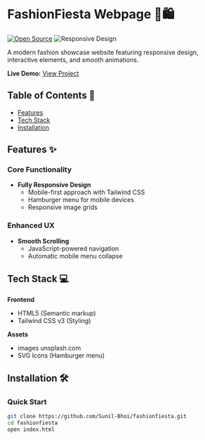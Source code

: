 # FashionFiesta Webpage 👗🛍️
[![Open Source](https://img.shields.io/badge/Open%20Source-Yes-cyan)](https://opensource.org/)
![Responsive Design](https://img.shields.io/badge/Responsive-Yes-blueviolet)

A modern fashion showcase website featuring responsive design, interactive elements, and smooth animations.

**Live Demo:** [View Project](https://sunilkumar-bhoi.github.io/FashionFiesta-/)

## Table of Contents 📖
- [Features](#features-)
- [Tech Stack](#tech-stack-)
- [Installation](#installation-)

## Features ✨

### Core Functionality
- **Fully Responsive Design**
  - Mobile-first approach with Tailwind CSS
  - Hamburger menu for mobile devices
  - Responsive image grids

### Enhanced UX
- **Smooth Scrolling**
  - JavaScript-powered navigation
  - Automatic mobile menu collapse

## Tech Stack 💻

**Frontend**
- HTML5 (Semantic markup)
- Tailwind CSS v3 (Styling)

**Assets**
- images unsplash.com
- SVG Icons (Hamburger menu)

## Installation 🛠️

### Quick Start
```bash
git clone https://github.com/Sunil-Bhoi/fashionfiesta.git
cd fashionfiesta
open index.html